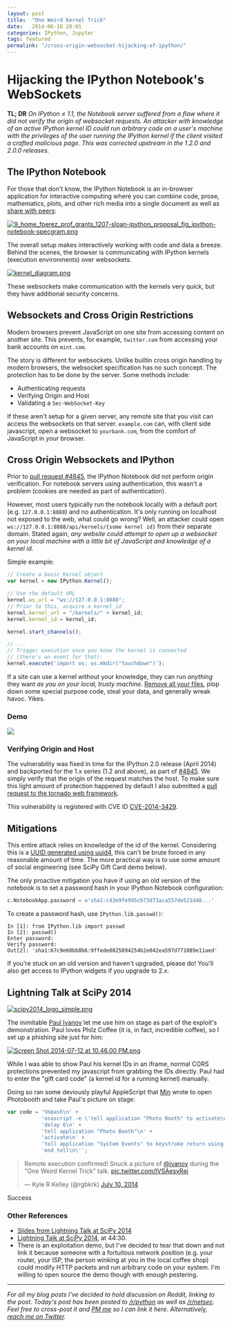 ```yaml
---
layout: post
title:  "One Weird Kernel Trick"
date:   2014-06-16 20:01
categories: IPython, Jupyter
tags: featured
permalink: "/cross-origin-websocket-hijacking-of-ipython/"
---
```


# Hijacking the IPython Notebook's WebSockets

**TL; DR** *On IPython ≤ 1.1, the Notebook server suffered from a flaw where it did not verify the origin of websocket requests.  An attacker with knowledge of an active IPython kernel ID could run arbitrary code on a user's machine with the privileges of the user running the IPython kernel if the client visited a crafted malicious page.  This was corrected upstream in the 1.2.0 and 2.0.0 releases.*

## The IPython Notebook

For those that don't know, the IPython Notebook is an in-browser application for interactive computing where you can combine code, prose, mathematics, plots, and other rich media into a single document as well as  [share with peers](http://nbviewer.ipython.org/):

[![9_home_fperez_prof_grants_1207-sloan-ipython_proposal_fig_ipython-notebook-specgram.png](https://d23f6h5jpj26xu.cloudfront.net/rxluj5w6w1li9q_small.png)](http://img.svbtle.com/rxluj5w6w1li9q.png)

The overall setup makes interactively working with code and data a breeze. Behind the scenes, the browser is communicating with IPython kernels (execution environments) over websockets.

[![kernel_diagram.png](https://d23f6h5jpj26xu.cloudfront.net/huzp0asjwourg_small.png)](http://img.svbtle.com/huzp0asjwourg.png)

These websockets make communication with the kernels very quick, but they have additional security concerns.

## Websockets and Cross Origin Restrictions

Modern browsers prevent JavaScript on one site from accessing content on another site. This prevents, for example, `twitter.com` from accessing your bank accounts on `mint.com`.

<script>
// Insert diagram of CORS
</script>

The story is different for websockets. Unlike builtin cross origin handling by modern browsers, the websocket specification has no such concept. The protection has to be done by the server. Some methods include:

* Authenticating requests
* Verifying Origin and Host
* Validating a `Sec-WebSocket-Key`

If these aren't setup for a given server, any remote site that you visit can access the websockets on that server. `example.com` can, with client side javascript, open a websocket to `yourbank.com`, from the comfort of JavaScript in *your* browser.

## Cross Origin Websockets and IPython

Prior to [pull request #4845](https://github.com/ipython/ipython/pull/4845), the IPython Notebook did not perform origin verification. For notebook servers using authentication, this wasn't a problem (cookies are needed as part of authentication).

However, most users typically run the notebook locally with a default port (e.g. `127.0.0.1:8888`) and no authentication. It's only running on localhost not exposed to the web, what could go wrong? Well, an attacker could open `ws://127.0.0.1:8888/api/kernels/{some kernel id}` from their separate domain. Stated again, *any website could attempt to open up a websocket on your local machine with a little bit of JavaScript and knowledge of a kernel id*.

Simple example:

```JavaScript
// Create a basic Kernel object
var kernel = new IPython.Kernel();

// Use the default URL
kernel.ws_url = "ws://127.0.0.1:8888";
// Prior to this, acquire a kernel_id
kernel.kernel_url = "/kernels/" + kernel_id;
kernel.kernel_id = kernel_id;

kernel.start_channels();

// ...
// Trigger execution once you know the kernel is connected
// (there's an event for that):
kernel.execute('import os; os.mkdir("touchdown")');
```

If a site can use a kernel without your knowledge, they can run *anything* they want *as you on your local, trusty machine*. [Remove all your files](http://lambdaops.com/rm-rf-remains), plop down some special purpose code, steal your data, and generally wreak havoc. Yikes.

### Demo

![](http://i.imgur.com/UscjI81.gif)

### Verifying Origin and Host

The vulnerability was fixed in time for the IPython 2.0 release (April 2014) and backported for the 1.x series (1.2 and above), as part of [#4845](https://github.com/ipython/ipython/pull/4845). We simply verify that the origin of the request matches the host. To make sure this light amount of protection happened by default I also submitted a [pull request to the tornado web framework](https://github.com/tornadoweb/tornado/pull/980).

This vulnerability is registered with 
CVE ID [CVE-2014-3429](http://cve.mitre.org/cgi-bin/cvename.cgi?name=CVE-2014-3429).

## Mitigations

This entire attack relies on knowledge of the id of the kernel. Considering this is a [UUID generated using uuid4](https://github.com/ipython/ipython/blob/rel-1.1.0/IPython/kernel/multikernelmanager.py#L105), this can't be brute forced in any reasonable amount of time. The more practical way is to use some amount of social engineering (see SciPy Gift Card demo below).

The only proactive mitigation you have if using an old version of the notebook is to set a password hash in your IPython Notebook configuration:

```python
c.NotebookApp.password = u'sha1:c43e9fe995cb73d73aca557de521d48...'
```

To create a password hash, use `IPython.lib.passwd()`:

```
In [1]: from IPython.lib import passwd
In [2]: passwd()
Enter password:
Verify password:
Out[2]: 'sha1:67c9e60bb8b6:9ffede0825894254b2e042ea597d771089e11aed'
```

If you're stuck on an old version and haven't upgraded, please do! You'll also get access to IPython widgets if you upgrade to 2.x. 

## Lightning Talk at SciPy 2014

[![scipy2014_logo_simple.png](https://d23f6h5jpj26xu.cloudfront.net/vg8f9kjehosdcq_small.png)](http://img.svbtle.com/vg8f9kjehosdcq.png)

The inimitable [Paul Ivanov](https://twitter.com/ivanov) let me use him on stage as part of the exploit's demonstration. Paul loves Philz Coffee (it is, in fact, incredible coffee), so I set up a phishing site just for him:

[![Screen Shot 2014-07-12 at 10.46.00 PM.png](https://d23f6h5jpj26xu.cloudfront.net/wsy2vdai9lbbxg_small.png)](http://img.svbtle.com/wsy2vdai9lbbxg.png)

While I was able to show Paul his kernel IDs in an iframe, normal CORS protections prevented my javascript from grabbing the IDs directly. Paul had to enter the "gift card code" (a kernel id for a running kernel) manually.

Doing so ran some deviously playful AppleScript that [Min](https://twitter.com/minrk) wrote to open Photobooth and take Paul's picture on stage:

```JavaScript
var code = '%%bash\n' +
           'osascript -e \'tell application "Photo Booth" to activate\n' + 
           'delay 6\n' + 
           'tell application "Photo Booth"\n' +
           'activate\n' + 
           'tell application "System Events" to keystroke return using {command down}\n' + 
           'end tell\n\'';
```

<blockquote class="twitter-tweet" lang="en"><p>Remote execution confirmed! Snuck a picture of <a href="https://twitter.com/ivanov">@ivanov</a> during the &quot;One Weird Kernel Trick&quot; talk. <a href="http://t.co/IVSAesvRei">pic.twitter.com/IVSAesvRei</a></p>&mdash; Kyle R Kelley (@rgbkrk) <a href="https://twitter.com/rgbkrk/statuses/487363111897145345">July 10, 2014</a></blockquote>
<script async src="//platform.twitter.com/widgets.js" charset="utf-8"></script>

Success

### Other References

* [Slides from Lightning Talk at SciPy 2014](https://speakerdeck.com/rgbkrk/one-weird-kernel-trick-hijacking-ipython-websockets)
* [Lightning Talk at SciPy 2014](http://youtu.be/ln4nE_EVDCg?t=44m30s), at 44:30.
* There is an exploitation demo, but I've decided to tear that down and not link it because someone with a fortuitous network position (e.g. your router, your ISP, the person winking at you in the local coffee shop) could modify HTTP packets and run arbitrary code on your system. I'm willing to open source the demo though with enough pestering.

---------

*For all my blog posts I've decided to hold discussion on Reddit, linking to the post. Today's post has been posted to [/r/python](http://www.reddit.com/r/Python/comments/2am4le/vulnerability_in_ipython_notebook_11_cross_origin/) as well as [/r/netsec](http://www.reddit.com/r/netsec/comments/2ao18a/cross_site_websocket_hijacking_of_localhost_via/). Feel free to cross-post it and [PM me](http://www.reddit.com/message/compose/?to=lambdaops) so I can link it here. Alternatively, [reach me on Twitter](https://twitter.com/rgbkrk).*
